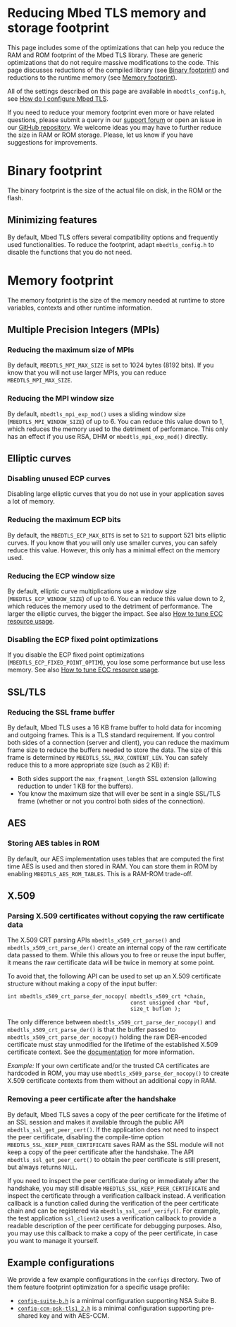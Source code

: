 # Reducing Mbed TLS memory and storage footprint

This page includes some of the optimizations that can help you reduce the RAM and ROM footprint of the Mbed TLS library. These are generic optimizations that do not require massive modifications to the code. This page discusses reductions of the compiled library (see [Binary footprint](#binary-footprint)) and reductions to the runtime memory (see [Memory footprint](#memory-footprint)).

All of the settings described on this page are available in `mbedtls_config.h`, see [How do I configure Mbed TLS](../compiling-and-building/how-do-i-configure-mbedtls.md).

If you need to reduce your memory footprint even more or have related questions, please submit a query in our [support forum](https://forums.mbed.com/c/mbed-tls.html) or open an issue in our [GitHub repository](https://github.com/ARMmbed/mbedtls/issues.html). We welcome ideas you may have to further reduce the size in RAM or ROM storage. Please, let us know if you have suggestions for improvements.

# Binary footprint

The binary footprint is the size of the actual file on disk, in the ROM or the flash.

## Minimizing features

By default, Mbed TLS offers several compatibility options and frequently used functionalities. To reduce the footprint, adapt `mbedtls_config.h` to disable the functions that you do not need.

# Memory footprint

The memory footprint is the size of the memory needed at runtime to store variables, contexts and other runtime information.

## Multiple Precision Integers (MPIs)

### Reducing the maximum size of MPIs

By default, `MBEDTLS_MPI_MAX_SIZE` is set to 1024 bytes (8192 bits). If you know that you will not use larger MPIs, you can reduce `MBEDTLS_MPI_MAX_SIZE`.

### Reducing the MPI window size

By default, `mbedtls_mpi_exp_mod()` uses a sliding window size (`MBEDTLS_MPI_WINDOW_SIZE`) of up to 6. You can reduce this value down to 1, which reduces the memory used to the detriment of performance. This only has an effect if you use RSA, DHM or `mbedtls_mpi_exp_mod()` directly.

## Elliptic curves

### Disabling unused ECP curves

Disabling large elliptic curves that you do not use in your application saves a lot of memory.

### Reducing the maximum ECP bits

By default, the `MBEDTLS_ECP_MAX_BITS` is set to `521` to support 521 bits elliptic curves. If you know that you will only use smaller curves, you can safely reduce this value. However, this only has a minimal effect on the memory used.

### Reducing the ECP window size

By default, elliptic curve multiplications use a window size (`MBEDTLS_ECP_WINDOW_SIZE`) of up to 6. You can reduce this value down to 2, which reduces the memory used to the detriment of performance. The larger the elliptic curves, the bigger the impact. See also [How to tune ECC resource usage](how-do-i-tune-elliptic-curves-resource-usage.md).

### Disabling the ECP fixed point optimizations

If you disable the ECP fixed point optimizations (`MBEDTLS_ECP_FIXED_POINT_OPTIM`), you lose some performance but use less memory. See also [How to tune ECC resource usage](how-do-i-tune-elliptic-curves-resource-usage.md).

## SSL/TLS

### Reducing the SSL frame buffer

By default, Mbed TLS uses a 16 KB frame buffer to hold data for incoming and outgoing frames. This is a TLS standard requirement. If you control both sides of a connection (server and client), you can reduce the maximum frame size to reduce the buffers needed to store the data. The size of this frame is determined by `MBEDTLS_SSL_MAX_CONTENT_LEN`. You can safely reduce this to a more appropriate size (such as 2 KB) if:

* Both sides support the `max_fragment_length` SSL extension (allowing reduction to under 1 KB for the buffers).
* You know the maximum size that will ever be sent in a single SSL/TLS frame (whether or not you control both sides of the connection).

## AES

### Storing AES tables in ROM

By default, our AES implementation uses tables that are computed the first time AES is used and then stored in RAM. You can store them in ROM by enabling `MBEDTLS_AES_ROM_TABLES`. This is a RAM-ROM trade-off.

## X.509

### Parsing X.509 certificates without copying the raw certificate data

The X.509 CRT parsing APIs `mbedtls_x509_crt_parse()` and `mbedtls_x509_crt_parse_der()` create an internal copy of the raw certificate data passed to them. While this allows you to free or reuse the input buffer, it means the raw certificate data will be twice in memory at some point.

To avoid that, the following API can be used to set up an X.509 certificate structure without making a copy of the input buffer:

```
int mbedtls_x509_crt_parse_der_nocopy( mbedtls_x509_crt *chain,
                                       const unsigned char *buf,
                                       size_t buflen );
```

The only difference between `mbedtls_x509_crt_parse_der_nocopy()` and `mbedtls_x509_crt_parse_der()` is that the buffer passed to `mbedtls_x509_crt_parse_der_nocopy()` holding the raw DER-encoded certificate must stay unmodified for the lifetime of the established
X.509 certificate context. See the [documentation](https://github.com/ARMmbed/mbedtls/blob/development/include/mbedtls/x509_crt.h) for more information.

_Example:_ If your own certificate and/or the trusted CA certificates are hardcoded in ROM, you may use `mbedtls_x509_parse_der_nocopy()` to create X.509 certificate contexts from them without an additional copy in RAM.

### Removing a peer certificate after the handshake

By default, Mbed TLS saves a copy of the peer certificate for the lifetime of an SSL session and makes it available through the public API `mbedtls_ssl_get_peer_cert()`. If the application does not need to inspect the peer certificate, disabling the compile-time option `MBEDTLS_SSL_KEEP_PEER_CERTIFICATE` saves RAM as the SSL module will not keep a copy of the peer certificate after the handshake.
The API `mbedtls_ssl_get_peer_cert()` to obtain the peer certificate is still present, but always returns `NULL`.

If you need to inspect the peer certificate during or immediately after the handshake, you may still disable `MBEDTLS_SSL_KEEP_PEER_CERTIFICATE` and inspect the certificate through a verification callback instead. A verification callback is a function called during the verification of the peer certificate chain and can be registered via `mbedtls_ssl_conf_verify()`. For example, the test application `ssl_client2` uses a verification callback to provide a readable description of the peer certificate for debugging purposes. Also, you may use this callback to make a copy of the peer certificate, in case you want to manage it yourself.

## Example configurations

We provide a few example configurations in the `configs` directory. Two of them feature footprint optimization for a specific usage profile:

* [`config-suite-b.h`](https://github.com/ARMmbed/mbedtls/blob/development/configs/config-suite-b.h) is a minimal configuration supporting NSA Suite B.
* [`config-ccm-psk-tls1_2.h`](https://github.com/ARMmbed/mbedtls/blob/development/configs/config-ccm-psk-tls1_2.h) is a minimal configuration supporting pre-shared key and with AES-CCM.
